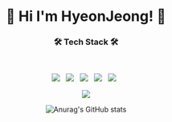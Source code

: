 <h1 align="center"> 💃 Hi I'm HyeonJeong! 🕺

</br>

<h3 align="center"><b>🛠 Tech Stack 🛠</b></h3>
</br>
<p align="center">
<img src="https://img.shields.io/badge/HTML5-E34F26?style=for-the-badge&logo=HTML5&logoColor=white"/></a> &nbsp
<img src="https://img.shields.io/badge/CSS3-1572B6?style=for-the-badge&logo=CSS3&logoColor=white"/></a> &nbsp
<img src="https://img.shields.io/badge/JavaScript-F7DF1E?style=for-the-badge&logo=JavaScript&logoColor=white"/></a> &nbsp
<img src="https://img.shields.io/badge/react-61DAFB?style=for-the-badge&logo=react&logoColor=black"/></a> &nbsp
<img src="https://img.shields.io/badge/firebase-FFCA28?style=for-the-badge&logo=firebase&logoColor=white"/></a> &nbsp

</br>
<p align="center">
<img src="https://img.shields.io/badge/github-181717?style=for-the-badge&logo=github&logoColor=white"/></a>

</br>

<div align="center">

![Anurag's GitHub stats](https://github-readme-stats.vercel.app/api?username=yun2021&show_icons=true&theme=buefy)

</div>
  
</br>
